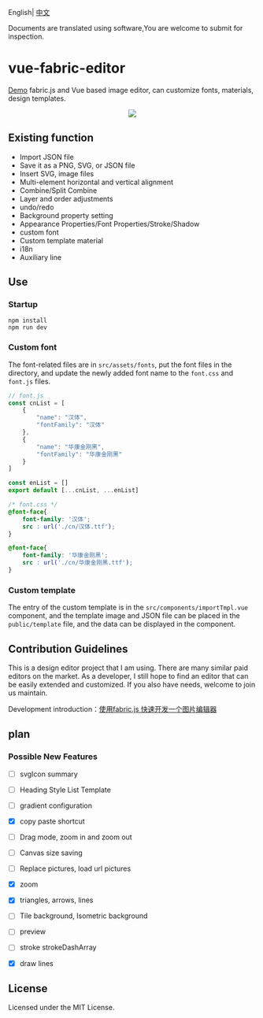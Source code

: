 English| [中文](https://github.com/asang28/vue3-fabric-editor/blob/main/README.md)

Documents are translated using software,You are welcome to submit for inspection.
# vue-fabric-editor
[Demo](http://43.139.122.185:3000/) fabric.js and Vue based image editor, can customize fonts, materials, design templates.

<p align="center"><img src="./src/assets/demo.png" /></p>

## Existing function
- Import JSON file
- Save it as a PNG, SVG, or JSON file
- Insert SVG, image files
- Multi-element horizontal and vertical alignment
- Combine/Split Combine
- Layer and order adjustments
- undo/redo
- Background property setting
- Appearance Properties/Font Properties/Stroke/Shadow
- custom font
- Custom template material
- i18n
- Auxiliary line

## Use
### Startup
```
npm install
npm run dev
```

### Custom font
The font-related files are in `src/assets/fonts`, put the font files in the directory, and update the newly added font name to the `font.css` and `font.js` files.
```js
// font.js
const cnList = [
    {
        "name": "汉体",
        "fontFamily": "汉体"
    },
    {
        "name": "华康金刚黑",
        "fontFamily": "华康金刚黑"
    }
]

const enList = []
export default [...cnList, ...enList]
```

```css
/* font.css */
@font-face{
    font-family: '汉体';
    src : url('./cn/汉体.ttf');
}

@font-face{
    font-family: '华康金刚黑';
    src : url('./cn/华康金刚黑.ttf');
}
```
### Custom template
The entry of the custom template is in the `src/components/importTmpl.vue` component, and the template image and JSON file can be placed in the `public/template` file, and the data can be displayed in the component.


## Contribution Guidelines
This is a design editor project that I am using. There are many similar paid editors on the market. As a developer, I still hope to find an editor that can be easily extended and customized. If you also have needs, welcome to join us maintain.


Development introduction：[使用fabric.js 快速开发一个图片编辑器](https://juejin.cn/post/7155040639497797645)

## plan


### Possible New Features
- [ ] svgIcon summary
- [ ] Heading Style List Template
- [ ] gradient configuration
- [x] copy paste shortcut
- [ ] Drag mode, zoom in and zoom out
- [ ] Canvas size saving
- [ ] Replace pictures, load url pictures
- [x] zoom
- [x] triangles, arrows, lines
- [ ] Tile background, Isometric background
- [ ] preview
- [ ] stroke strokeDashArray
- [x] draw lines


## License
Licensed under the MIT License.
